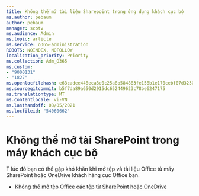 ```yaml
---
title: Không thể mở tài liệu Sharepoint trong ứng dụng khách cục bộ
ms.author: pebaum
author: pebaum
manager: scotv
ms.audience: Admin
ms.topic: article
ms.service: o365-administration
ROBOTS: NOINDEX, NOFOLLOW
localization_priority: Priority
ms.collection: Adm_O365
ms.custom:
- "9000131"
- "1827"
ms.openlocfilehash: e63cadee448eca3e0c25a8b584883fe158b1e170cebf07d32301ac9cede51ab2
ms.sourcegitcommit: b5f7da89a650d2915dc652449623c78be6247175
ms.translationtype: MT
ms.contentlocale: vi-VN
ms.lasthandoff: 08/05/2021
ms.locfileid: "54060662"
---
```

# <a name="unable-to-open-sharepoint-documents-in-local-client"></a>Không thể mở tài SharePoint trong máy khách cục bộ

T lúc đó bạn có thể gặp khó khăn khi mở tệp và tài liệu Office từ máy SharePoint hoặc OneDrive khách hàng cục Office bạn.

- [Không thể mở tệp Office các tệp từ SharePoint hoặc OneDrive](https://docs.microsoft.com/sharepoint/troubleshoot/administration/cant-open-office-files)
